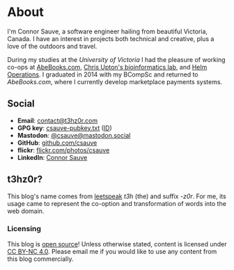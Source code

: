 # About
I'm Connor Sauve, a software engineer hailing from beautiful Victoria, Canada. I have an interest in projects both technical and creative, plus a love of the outdoors and travel.

During my studies at the _University of Victoria_ I had the pleasure of working co-ops at [AbeBooks.com](https://www.abebooks.com/), [Chris Upton's bioinformatics lab](https://web.uvic.ca/~cupton/), and [Helm Operations](https://www.helmoperations.com/). I graduated in 2014 with my BCompSc and returned to *AbeBooks.com*, where I currently develop marketplace payments systems.

## Social
* **Email**: [contact@t3hz0r.com](mailto:contact@t3hz0r.com)
* **GPG key**: [csauve-pubkey.txt](csauve-pubkey.txt) ([ID](csauve-pubkey-id.txt))
* **Mastodon**: [@csauve@mastodon.social](https://mastodon.social/@csauve)
* **GitHub**: [github.com/csauve](https://github.com/csauve)
* **flickr**: [flickr.com/photos/csauve](https://www.flickr.com/photos/csauve/)
* **LinkedIn**: [Connor Sauve](https://www.linkedin.com/in/connor-sauve-44908534)

## t3hz0r?
This blog's name comes from [leetspeak](https://en.wikipedia.org/wiki/Leet) _t3h_ (the) and suffix _-z0r_. For me, its usage came to represent the co-option and transformation of words into the web domain.

### Licensing
This blog is [open source](https://github.com/csauve/blog)! Unless otherwise stated, content is licensed under [CC BY-NC 4.0](https://creativecommons.org/licenses/by-nc/4.0/). Please email me if you would like to use any content from this blog commercially.
